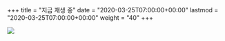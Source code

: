 +++
title = "지금 재생 중"
date = "2020-03-25T07:00:00+00:00"
lastmod = "2020-03-25T07:00:00+00:00"
weight = "40"
+++

<!--
  Developed by Prashant Shrestha
  + https://prashant.me
-->
<!--
  * Modified by ᜌᜓᜃᜒ (Yuki ・ 雪亮) 🇵🇭
  *   - https://YourOnly.One
  *
  * 2021-01-31:
  *   - Added trackalbum
  *   - Moved emoji outside of js file into HTML area
  * 2021-01-30: Switched to Emoji instead of icon files
  * 2022-05-23:
  *   - Switched to grid layout
  *   - Switched to ::marker
--->
<div class="nowplayingcard">
  <div class="nowplayingcontainer-inner">
    <img id="trackart" src="#">
    <div class="trackInfo">
      <div><a id="tracktitle"></a></div>
      <div><a id="trackalbum"></a></div>
      <div><a id="trackartist"></a></div>
    </div>
  </div>
</div>
